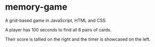 # memory-game
A grid-based game in JavaScript, HTML and CSS.

A player has 100 seconds to find all 8 pairs of cards.

Their score is tallied on the right and the timer is showcased on the left.
